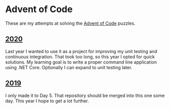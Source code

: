 # Advent of Code
These are my attempts at solving the [Advent of Code](https://adventofcode.com/) puzzles. 

## [2020](./2020/src/)
Last year I wanted to use it as a project for improving my unit testing and continuous integration. That took too long, so this year I opted for quick solutions. My learning goal is to write a proper command line application using .NET Core. Optionally I can expand to unit testing later.

## [2019](https://github.com/Basje/advent-of-code-2019)
I only made it to Day 5. That repository should be merged into this one some day. This year I hope to get a lot further.